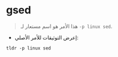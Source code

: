 # gsed

> هذا الأمر هو اسم مستعار لـ `-p linux sed`.

- إعرض التوثيقات للأمر الأصلي:

`tldr -p linux sed`
